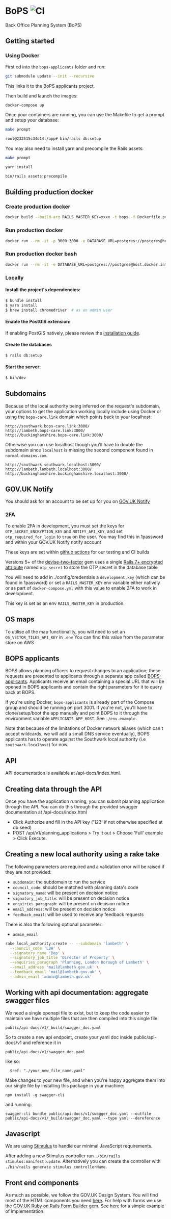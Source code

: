 # BoPS ![CI](https://github.com/unboxed/bops/workflows/CI/badge.svg)

Back Office Planning System (BoPS)

## Getting started

### Using Docker

First cd into the `bops-applicants` folder and run:

```sh
git submodule update --init --recursive
```

This links it to the BoPS applicants project.

Then build and launch the images:

```sh
docker-compose up
```

Once your containers are running, you can use the Makefile to get a
prompt and setup your database:

```sh
make prompt

root@232515c34d14:/app# bin/rails db:setup
```

You may also need to install yarn and precompile the Rails assets:

```sh
make prompt

yarn install

bin/rails assets:precompile
```

## Building production docker

### Create production docker

```sh
docker build --build-arg RAILS_MASTER_KEY=xxxx -t bops -f Dockerfile.production .
```

### Run production docker

```sh
docker run --rm -it -p 3000:3000 -e DATABASE_URL=postgres://postgres@host.docker.internal:5432/bops_development -e RAILS_SERVE_STATIC_FILES=true -e RAILS_ENV=production -e RAILS_LOG_TO_STDOUT=true bops:latest bundle exec rails s
```

### Run production docker bash

```sh
docker run --rm -it -e DATABASE_URL=postgres://postgres@host.docker.internal:5432/bops_development -e RAILS_SERVE_STATIC_FILES=true -e RAILS_ENV=production -e RAILS_LOG_TO_STDOUT=true bops:latest /bin/bash
```

### Locally

#### Install the project's dependencies:

```sh
$ bundle install
$ yarn install
$ brew install chromedriver  # as an admin user
```

#### Enable the PostGIS extension:

If enabling PostGIS natively, please review the [installation guide](https://postgis.net/documentation/getting_started/).

#### Create the databases

```sh
$ rails db:setup
```

#### Start the server:

```sh
$ bin/dev
```

## Subdomains

Because of the local authority being inferred on the request's
subdomain, your options to get the application working locally include using Docker or
using the `bops-care.link` domain which points back to your localhost:

```
http://southwark.bops-care.link:3000/
http://lambeth.bops-care.link:3000/
http://buckinghamshire.bops-care.link:3000/
```

Otherwise you can use localhost though you'll have to double the
subdomain since `localhost` is missing the second component found in
`normal-domains.com`.

```
http://southwark.southwark.localhost:3000/
http://lambeth.lambeth.localhost:3000/
http://buckinghamshire.buckinghamshire.localhost:3000/
```

## GOV.UK Notify

You should ask for an account to be set up for you on [GOV.UK Notify](https://www.notifications.service.gov.uk/sign-in)

### 2FA

To enable 2FA in development, you must set the keys for `OTP_SECRET_ENCRYPTION_KEY` and `NOTIFY_API_KEY`, and set `otp_required_for_login` to `true` on the user. You may find this in 1password and within your GOV.UK Notify notify account

These keys are set within [github actions](https://github.com/unboxed/bops/settings/secrets/actions) for our testing and CI builds

Versions 5+ of the [devise-two-factor](https://github.com/tinfoil/devise-two-factor) gem uses a single [Rails 7+ encrypted attribute](https://edgeguides.rubyonrails.org/active_record_encryption.html) named `otp_secret` to store the OTP secret in the database table

You will need to add in ./config/credentials a `development.key` (which can be found in 1password) or set a `RAILS_MASTER_KEY` env variable either natively or as part of `docker-compose.yml` with this value to enable 2FA to work in development.

This key is set as an env `RAILS_MASTER_KEY` in production.

## OS maps

To utilise all the map functionality, you will need to set an `OS_VECTOR_TILES_API_KEY` in `.env`
You can find this value from the parameter store on AWS

## BOPS applicants

BOPS allows planning officers to request changes to an application;
these requests are presented to applicants through a separate app
called
[BOPS-applicants](https://github.com/unboxed/bops-applicants). Applicants
receive an email containing a special URL that will be opened in BOPS
applicants and contain the right parameters for it to query back at
BOPS.

If you're using Docker, `bops-applicants` is already part of the
Compose group and should be running on port 3001. If you're not,
you'll have to clone/setup/boot the app manually and point BOPS to it
through the environment variable `APPLICANTS_APP_HOST`. See
`./env.example`.

Note that because of the limitations of Docker network aliases (which
can't accept wildcards, we will add a small DNS service eventually),
BOPS applicants has to operate against the Southwark local authority
(i.e `southwark.localhost`) for now.

## API

API documentation is available at /api-docs/index.html.

## Creating data through the API

Once you have the application running, you can submit planning application through the API. You can do this through the provided swagger documentation at /api-docs/index.html

* Click Authorize and fill in the API key ('123' if not otherwise specified at db:seed)
* POST /api​/v1​/planning_applications > Try it out > Choose 'Full' example > Click Execute.

[1]: https://www.docker.com/products/docker-desktop
[2]: http://localhost:3000/

## Creating a new local authority using a rake take

The following parameters are required and a validation error will be raised if they are not provided:

- `subdomain`: the subdomain to run the service
- `council_code`: should be matched with planning data's code
- `signatory_name`: will be present on decision notice
- `signatory_job_title`: will be present on decision notice
- `enquiries_paragraph`: will be present on decision notice
- `email_address`: will be present on decision notice
- `feedback_email`: will be used to receive any feedback requests

There is also the following optional parameter:

- `admin_email`

```sh
rake local_authority:create -- --subdomain 'lambeth' \
  --council_code 'LBH' \
  --signatory_name 'Bop' \
  --signatory_job_title 'Director of Property' \
  --enquiries_paragraph 'Planning, London Borough of Lambeth' \
  --email_address 'mail@lambeth.gov.uk' \
  --feedback_email 'mail@lambeth.gov.uk' \
  --admin_email 'admin@lambeth.gov.uk'
```

## Working with api documentation: aggregate swagger files

We need a single openapi file to exist, but to keep the code easier to maintain we have multiple files that are then compiled into this single file:

```
public/api-docs/v1/_build/swagger_doc.yaml
```

So to create a new api endpoint, create your yaml doc inside public/api-docs/v1 and reference it in

```
public/api-docs/v1/swagger_doc.yaml
```

like so:

```
  $ref: "./your_new_file_name.yaml"
```

Make changes to your new file, and when you're happy aggregate them into our single file by installing this package in your machine:

```
npm install -g swagger-cli
```

and running:

```
swagger-cli bundle public/api-docs/v1/swagger_doc.yaml --outfile public/api-docs/v1/_build/swagger_doc.yaml --type yaml --dereference
```

## Javascript

We are using [Stimulus](https://stimulus.hotwired.dev) to handle our minimal JavaScript requirements.

After adding a new Stimulus controller run `./bin/rails stimulus:manifest:update`. Alternatively you can create the controller with `./bin/rails generate stimulus controllerName`.


## Front end components

As much as possible, we follow the GOV.UK Design System. You will find most of the HTML components you need [here](https://design-system.service.gov.uk/get-started). For help with forms we use the [GOV.UK Ruby on Rails Form Builder gem](https://govuk-form-builder.netlify.app). See [here](https://github.com/unboxed/bops/blob/main/app/views/users/_form.html.erb) for a simple example of implementation.
